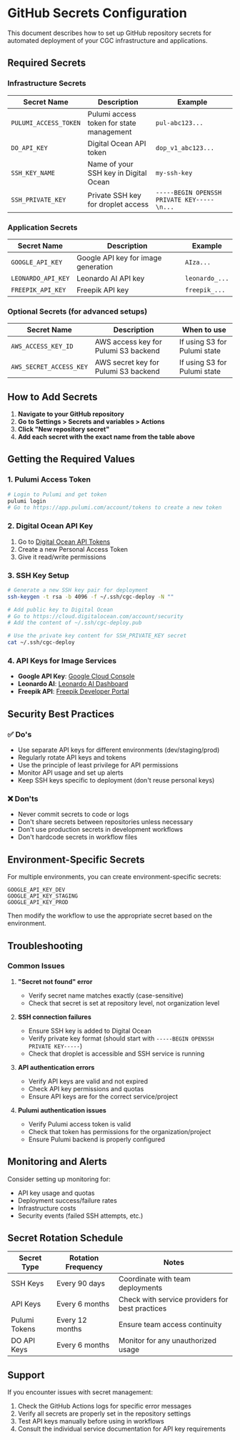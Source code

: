 # GitHub Secrets Configuration

This document describes how to set up GitHub repository secrets for automated deployment of your CGC infrastructure and applications.

## Required Secrets

### Infrastructure Secrets

| Secret Name | Description | Example |
|-------------|-------------|---------|
| `PULUMI_ACCESS_TOKEN` | Pulumi access token for state management | `pul-abc123...` |
| `DO_API_KEY` | Digital Ocean API token | `dop_v1_abc123...` |
| `SSH_KEY_NAME` | Name of your SSH key in Digital Ocean | `my-ssh-key` |
| `SSH_PRIVATE_KEY` | Private SSH key for droplet access | `-----BEGIN OPENSSH PRIVATE KEY-----\n...` |

### Application Secrets

| Secret Name | Description | Example |
|-------------|-------------|---------|
| `GOOGLE_API_KEY` | Google API key for image generation | `AIza...` |
| `LEONARDO_API_KEY` | Leonardo AI API key | `leonardo_...` |
| `FREEPIK_API_KEY` | Freepik API key | `freepik_...` |

### Optional Secrets (for advanced setups)

| Secret Name | Description | When to use |
|-------------|-------------|-------------|
| `AWS_ACCESS_KEY_ID` | AWS access key for Pulumi S3 backend | If using S3 for Pulumi state |
| `AWS_SECRET_ACCESS_KEY` | AWS secret key for Pulumi S3 backend | If using S3 for Pulumi state |

## How to Add Secrets

1. **Navigate to your GitHub repository**
2. **Go to Settings > Secrets and variables > Actions**
3. **Click "New repository secret"**
4. **Add each secret with the exact name from the table above**

## Getting the Required Values

### 1. Pulumi Access Token
```bash
# Login to Pulumi and get token
pulumi login
# Go to https://app.pulumi.com/account/tokens to create a new token
```

### 2. Digital Ocean API Key
1. Go to [Digital Ocean API Tokens](https://cloud.digitalocean.com/account/api/tokens)
2. Create a new Personal Access Token
3. Give it read/write permissions

### 3. SSH Key Setup
```bash
# Generate a new SSH key pair for deployment
ssh-keygen -t rsa -b 4096 -f ~/.ssh/cgc-deploy -N ""

# Add public key to Digital Ocean
# Go to https://cloud.digitalocean.com/account/security
# Add the content of ~/.ssh/cgc-deploy.pub

# Use the private key content for SSH_PRIVATE_KEY secret
cat ~/.ssh/cgc-deploy
```

### 4. API Keys for Image Services
- **Google API Key**: [Google Cloud Console](https://console.cloud.google.com/apis/credentials)
- **Leonardo AI**: [Leonardo AI Dashboard](https://app.leonardo.ai/api-access)
- **Freepik API**: [Freepik Developer Portal](https://www.freepik.com/api)

## Security Best Practices

### ✅ Do's
- Use separate API keys for different environments (dev/staging/prod)
- Regularly rotate API keys and tokens
- Use the principle of least privilege for API permissions
- Monitor API usage and set up alerts
- Keep SSH keys specific to deployment (don't reuse personal keys)

### ❌ Don'ts
- Never commit secrets to code or logs
- Don't share secrets between repositories unless necessary
- Don't use production secrets in development workflows
- Don't hardcode secrets in workflow files

## Environment-Specific Secrets

For multiple environments, you can create environment-specific secrets:

```
GOOGLE_API_KEY_DEV
GOOGLE_API_KEY_STAGING
GOOGLE_API_KEY_PROD
```

Then modify the workflow to use the appropriate secret based on the environment.

## Troubleshooting

### Common Issues

1. **"Secret not found" error**
   - Verify secret name matches exactly (case-sensitive)
   - Check that secret is set at repository level, not organization level

2. **SSH connection failures**
   - Ensure SSH key is added to Digital Ocean
   - Verify private key format (should start with `-----BEGIN OPENSSH PRIVATE KEY-----`)
   - Check that droplet is accessible and SSH service is running

3. **API authentication errors**
   - Verify API keys are valid and not expired
   - Check API key permissions and quotas
   - Ensure API keys are for the correct service/project

4. **Pulumi authentication issues**
   - Verify Pulumi access token is valid
   - Check that token has permissions for the organization/project
   - Ensure Pulumi backend is properly configured

## Monitoring and Alerts

Consider setting up monitoring for:
- API key usage and quotas
- Deployment success/failure rates
- Infrastructure costs
- Security events (failed SSH attempts, etc.)

## Secret Rotation Schedule

| Secret Type | Rotation Frequency | Notes |
|-------------|-------------------|-------|
| SSH Keys | Every 90 days | Coordinate with team deployments |
| API Keys | Every 6 months | Check with service providers for best practices |
| Pulumi Tokens | Every 12 months | Ensure team access continuity |
| DO API Keys | Every 6 months | Monitor for any unauthorized usage |

## Support

If you encounter issues with secret management:
1. Check the GitHub Actions logs for specific error messages
2. Verify all secrets are properly set in the repository settings
3. Test API keys manually before using in workflows
4. Consult the individual service documentation for API key requirements